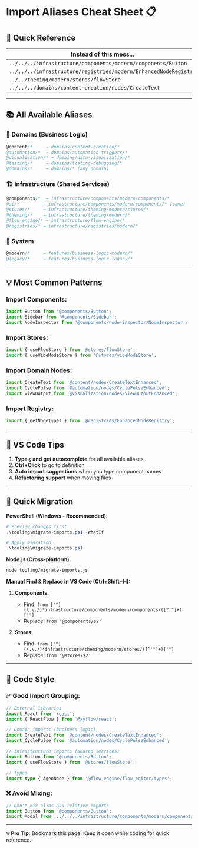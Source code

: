 # Import Aliases Cheat Sheet 📋

## 🚀 Quick Reference

| Instead of this mess... | Use this clean alias! |
|------------------------|----------------------|
| `../../../infrastructure/components/modern/components/Button` | `@components/Button` |
| `../../../infrastructure/registries/modern/EnhancedNodeRegistry` | `@registries/EnhancedNodeRegistry` |
| `../../theming/modern/stores/flowStore` | `@stores/flowStore` |
| `../../../domains/content-creation/nodes/CreateText` | `@content/nodes/CreateText` |

---

## 📚 All Available Aliases

### 🏢 Domains (Business Logic)
```typescript
@content/*     → domains/content-creation/*
@automation/*  → domains/automation-triggers/*  
@visualization/* → domains/data-visualization/*
@testing/*     → domains/testing-debugging/*
@domains/*     → domains/* (any domain)
```

### 🏗️ Infrastructure (Shared Services)
```typescript
@components/*  → infrastructure/components/modern/components/*
@ui/*         → infrastructure/components/modern/components/* (same)
@stores/*     → infrastructure/theming/modern/stores/*
@theming/*    → infrastructure/theming/modern/*
@flow-engine/* → infrastructure/flow-engine/*
@registries/* → infrastructure/registries/modern/*
```

### 🔧 System
```typescript
@modern/*     → features/business-logic-modern/*
@legacy/*     → features/business-logic-legacy/*
```

---

## 💡 Most Common Patterns

### Import Components:
```typescript
import Button from '@components/Button';
import Sidebar from '@components/Sidebar';
import NodeInspector from '@components/node-inspector/NodeInspector';
```

### Import Stores:
```typescript
import { useFlowStore } from '@stores/flowStore';
import { useVibeModeStore } from '@stores/vibeModeStore';
```

### Import Domain Nodes:
```typescript
import CreateText from '@content/nodes/CreateTextEnhanced';
import CyclePulse from '@automation/nodes/CyclePulseEnhanced';
import ViewOutput from '@visualization/nodes/ViewOutputEnhanced';
```

### Import Registry:
```typescript
import { getNodeTypes } from '@registries/EnhancedNodeRegistry';
```

---

## 🎯 VS Code Tips

1. **Type `@` and get autocomplete** for all available aliases
2. **Ctrl+Click** to go to definition  
3. **Auto import suggestions** when you type component names
4. **Refactoring support** when moving files

---

## 🔄 Quick Migration

**PowerShell (Windows - Recommended):**
```powershell
# Preview changes first
.\tooling\migrate-imports.ps1 -WhatIf

# Apply migration
.\tooling\migrate-imports.ps1
```

**Node.js (Cross-platform):**
```bash
node tooling/migrate-imports.js
```

**Manual Find & Replace in VS Code (Ctrl+Shift+H):**

1. **Components**: 
   - Find: `from ['"](\.\./)*infrastructure/components/modern/components/([^'"]+)['"]`
   - Replace: `from '@components/$2'`

2. **Stores**:
   - Find: `from ['"](\.\./)*infrastructure/theming/modern/stores/([^'"]+)['"]`
   - Replace: `from '@stores/$2'`

---

## 🎨 Code Style

### ✅ Good Import Grouping:
```typescript
// External libraries
import React from 'react';
import { ReactFlow } from '@xyflow/react';

// Domain imports (business logic)  
import CreateText from '@content/nodes/CreateTextEnhanced';
import CyclePulse from '@automation/nodes/CyclePulseEnhanced';

// Infrastructure imports (shared services)
import Button from '@components/Button';
import { useFlowStore } from '@stores/flowStore';

// Types
import type { AgenNode } from '@flow-engine/flow-editor/types';
```

### ❌ Avoid Mixing:
```typescript
// Don't mix alias and relative imports
import Button from '@components/Button';
import Modal from '../../../infrastructure/components/modern/components/Modal'; // ❌
```

---

**💡 Pro Tip**: Bookmark this page! Keep it open while coding for quick reference. 